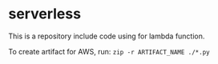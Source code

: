 # serverless

This is a repository include code using for lambda function.

To create artifact for AWS, run: 
``` zip -r ARTIFACT_NAME ./*.py ```
